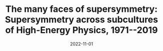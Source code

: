 ---
title: "The many faces of supersymmetry: Supersymmetry across subcultures of High-Energy Physics, 1971--2019"
collection: talks
type: talk
date: 2022-11-01
venue: '2022 History of Science Society Annual Meeting: group session on Historical Epistemology of Particle Physics and Quantum Gravity, Chicago, IL, United States'
authors: <b>Gautheron L.</b>
credit: ''
citation: ' Lucas Gautheron, &quot;The many faces of supersymmetry: Supersymmetry across subcultures of High-Energy Physics, 1971--2019.&quot; 2022 History of Science Society Annual Meeting: group session on Historical Epistemology of Particle Physics and Quantum Gravity, Chicago, IL, United States, 2022.'
---